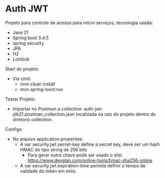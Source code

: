 # Auth JWT

Projeto para controle de acesso para micro serviços, tecnologia usada:

- Java 21
- Spring boot 3.4.5
- spring security
- JPA
- H2
- Lombok

Start do projeto:
- Via cmd:
  - mvn clean install
  - mvn spring-boot:run
  
Testar Projeto: 
- Importar no Postman a collection: auth-jwt-jdk21.postman_collection.json localizada na raiz do projeto dentro do diretorio collection. 

Configs:
- No arquivo application.properties:
  - A var security.jwt.secret-key define a secret key, deve ser um hash HMAC do tipo string de 256 bits
    - Para gerar outra chave pode ser usado o site: https://www.devglan.com/online-tools/hmac-sha256-online
  - A var security.jwt.expiration-time permite definir o tempo de validade do token em milis.
  
  